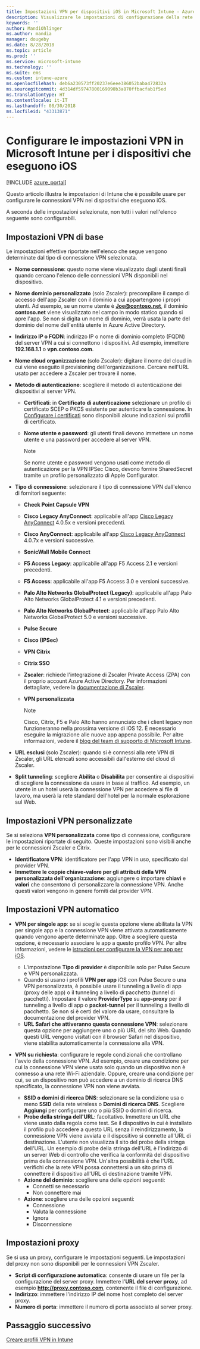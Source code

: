 ```yaml
---
title: Impostazioni VPN per dispositivi iOS in Microsoft Intune - Azure | Microsoft Docs
description: Visualizzare le impostazioni di configurazione della rete privata virtuale (VPN) disponibili, inclusi i dettagli della connessione, i metodi di autenticazione e lo split tunneling nelle impostazioni di base; le impostazioni VPN personalizzate con l'identificatore e le coppie chiave-valore; le impostazioni VPN per app che includono gli URL Safari e VPN su richiesta con SSID o domini di ricerca DNS; le impostazioni del proxy per includere un script di configurazione, un indirizzo IP o FQDN e una porta TCP nei dispositivi che eseguono iOS in Microsoft Intune.
keywords: ''
author: MandiOhlinger
ms.author: mandia
manager: dougeby
ms.date: 8/28/2018
ms.topic: article
ms.prod: ''
ms.service: microsoft-intune
ms.technology: ''
ms.suite: ems
ms.custom: intune-azure
ms.openlocfilehash: deb6a230573ff20237e6eee386052baba472832a
ms.sourcegitcommit: 4d314df59747800169090b3a870ffbacfab1f5ed
ms.translationtype: HT
ms.contentlocale: it-IT
ms.lasthandoff: 08/30/2018
ms.locfileid: "43313871"
---
```

# <a name="configure-vpn-settings-in-microsoft-intune-for-devices-running-ios"></a>Configurare le impostazioni VPN in Microsoft Intune per i dispositivi che eseguono iOS

[!INCLUDE [azure_portal](./includes/azure_portal.md)]

Questo articolo illustra le impostazioni di Intune che è possibile usare per configurare le connessioni VPN nei dispositivi che eseguono iOS.

A seconda delle impostazioni selezionate, non tutti i valori nell'elenco seguente sono configurabili.

## <a name="base-vpn-settings"></a>Impostazioni VPN di base
Le impostazioni effettive riportate nell'elenco che segue vengono determinate dal tipo di connessione VPN selezionata.  
- **Nome connessione**: questo nome viene visualizzato dagli utenti finali quando cercano l'elenco delle connessioni VPN disponibili nel dispositivo.
- **Nome dominio personalizzato** (solo Zscaler): precompilare il campo di accesso dell'app Zscaler con il dominio a cui appartengono i propri utenti. Ad esempio, se un nome utente è **Joe@contoso.net**, il dominio **contoso.net** viene visualizzato nel campo in modo statico quando si apre l'app. Se non si digita un nome di dominio, verrà usata la parte del dominio del nome dell'entità utente in Azure Active Directory.
- **Indirizzo IP o FQDN**: indirizzo IP o nome di dominio completo (FQDN) del server VPN a cui si connettono i dispositivi. Ad esempio, immettere **192.168.1.1** o **vpn.contoso.com**. 
- **Nome cloud organizzazione** (solo Zscaler): digitare il nome del cloud in cui viene eseguito il provisioning dell'organizzazione. Cercare nell'URL usato per accedere a Zscaler per trovare il nome.  
- **Metodo di autenticazione**: scegliere il metodo di autenticazione dei dispositivi al server VPN. 
  - **Certificati**: in **Certificato di autenticazione** selezionare un profilo di certificato SCEP o PKCS esistente per autenticare la connessione. In [Configurare i certificati](certificates-configure.md) sono disponibili alcune indicazioni sui profili di certificato.
  - **Nome utente e password**: gli utenti finali devono immettere un nome utente e una password per accedere al server VPN.  

    > [!NOTE]
    > Se nome utente e password vengono usati come metodo di autenticazione per la VPN IPSec Cisco, devono fornire SharedSecret tramite un profilo personalizzato di Apple Configurator.
  
- **Tipo di connessione**: selezionare il tipo di connessione VPN dall'elenco di fornitori seguente:
  - **Check Point Capsule VPN**
  - **Cisco Legacy AnyConnect**: applicabile all'app [Cisco Legacy AnyConnect](https://itunes.apple.com/app/cisco-legacy-anyconnect/id392790924) 4.0.5x e versioni precedenti.
  - **Cisco AnyConnect**: applicabile all'app [Cisco Legacy AnyConnect](https://itunes.apple.com/app/cisco-anyconnect/id1135064690) 4.0.7x e versioni successive.
  - **SonicWall Mobile Connect**
  - **F5 Access Legacy**: applicabile all'app F5 Access 2.1 e versioni precedenti.
  - **F5 Access**: applicabile all'app F5 Access 3.0 e versioni successive.
  - **Palo Alto Networks GlobalProtect (Legacy)**: applicabile all'app Palo Alto Networks GlobalProtect 4.1 e versioni precedenti.
  - **Palo Alto Networks GlobalProtect**: applicabile all'app Palo Alto Networks GlobalProtect 5.0 e versioni successive.
  - **Pulse Secure**
  - **Cisco (IPSec)**
  - **VPN Citrix**
  - **Citrix SSO**
  - **Zscaler**: richiede l'integrazione di Zscaler Private Access (ZPA) con il proprio account Azure Active Directory. Per informazioni dettagliate, vedere la [documentazione di Zscaler](https://help.zscaler.com/zpa/configuration-example-microsoft-azure-ad#Azure_UserSSO). 
  - **VPN personalizzata**    

    > [!NOTE]
    > Cisco, Citrix, F5 e Palo Alto hanno annunciato che i client legacy non funzioneranno nella prossima versione di iOS 12. È necessario eseguire la migrazione alle nuove app appena possibile. Per altre informazioni, vedere il [blog del team di supporto di Microsoft Intune](https://go.microsoft.com/fwlink/?linkid=2013806&clcid=0x409).

* **URL esclusi** (solo Zscaler): quando si è connessi alla rete VPN di Zscaler, gli URL elencati sono accessibili dall'esterno del cloud di Zscaler. 

- **Split tunneling**: scegliere **Abilita** o **Disabilita** per consentire ai dispositivi di scegliere la connessione da usare in base al traffico. Ad esempio, un utente in un hotel userà la connessione VPN per accedere ai file di lavoro, ma userà la rete standard dell'hotel per la normale esplorazione sul Web.   

## <a name="custom-vpn-settings"></a>Impostazioni VPN personalizzate

Se si seleziona **VPN personalizzata** come tipo di connessione, configurare le impostazioni riportate di seguito. Queste impostazioni sono visibili anche per le connessioni Zscaler e Citrix.

- **Identificatore VPN**: identificatore per l'app VPN in uso, specificato dal provider VPN.
- **Immettere le coppie chiave-valore per gli attributi della VPN personalizzata dell'organizzazione**: aggiungere o importare **chiavi** e **valori** che consentono di personalizzare la connessione VPN. Anche questi valori vengono in genere forniti dal provider VPN.

## <a name="automatic-vpn-settings"></a>Impostazioni VPN automatico

- **VPN per singole app**: se si sceglie questa opzione viene abilitata la VPN per singole app e la connessione VPN viene attivata automaticamente quando vengono aperte determinate app. Oltre a scegliere questa opzione, è necessario associare le app a questo profilo VPN. Per altre informazioni, vedere le [istruzioni per configurare la VPN per app per iOS](vpn-setting-configure-per-app.md). 
  - L'impostazione **Tipo di provider** è disponibile solo per Pulse Secure e VPN personalizzata.
  - Quando si usano i profili **VPN per app** iOS con Pulse Secure o una VPN personalizzata, è possibile usare il tunneling a livello di app (proxy delle app) o il tunneling a livello di pacchetto (tunnel di pacchetti). Impostare il valore **ProviderType** su **app-proxy** per il tunneling a livello di app o **packet-tunnel** per il tunneling a livello di pacchetto. Se non si è certi del valore da usare, consultare la documentazione del provider VPN. 
  - **URL Safari che attiveranno questa connessione VPN**: selezionare questa opzione per aggiungere uno o più URL del sito Web. Quando questi URL vengono visitati con il browser Safari nel dispositivo, viene stabilita automaticamente la connessione alla VPN.

- **VPN su richiesta**: configurare le regole condizionali che controllano l'avvio della connessione VPN. Ad esempio, creare una condizione per cui la connessione VPN viene usata solo quando un dispositivo non è connesso a una rete Wi-Fi aziendale. Oppure, creare una condizione per cui, se un dispositivo non può accedere a un dominio di ricerca DNS specificato, la connessione VPN non viene avviata.

  - **SSID o domini di ricerca DNS**: selezionare se la condizione usa o meno **SSID** della rete wireless o **Domini di ricerca DNS**. Scegliere **Aggiungi** per configurare uno o più SSID o domini di ricerca.
  - **Probe della stringa dell'URL**: facoltativo. Immettere un URL che viene usato dalla regola come test. Se il dispositivo in cui è installato il profilo può accedere a questo URL senza il reindirizzamento, la connessione VPN viene avviata e il dispositivo si connette all'URL di destinazione. L'utente non visualizza il sito del probe della stringa dell'URL. Un esempio di probe della stringa dell'URL è l'indirizzo di un server Web di controllo che verifica la conformità del dispositivo prima della connessione VPN. Un'altra possibilità è che l'URL verifichi che la rete VPN possa connettersi a un sito prima di connettere il dispositivo all'URL di destinazione tramite VPN.
  - **Azione del dominio**: scegliere una delle opzioni seguenti:
    - Connetti se necessario
    - Non connettere mai
  - **Azione**: scegliere una delle opzioni seguenti:
    - Connessione
    - Valuta la connessione
    - Ignora
    - Disconnessione

## <a name="proxy-settings"></a>Impostazioni proxy
Se si usa un proxy, configurare le impostazioni seguenti. Le impostazioni del proxy non sono disponibili per le connessioni VPN Zscaler.  

- **Script di configurazione automatica**: consente di usare un file per la configurazione del server proxy. Immettere l'**URL del server proxy**, ad esempio **http://proxy.contoso.com**, contenente il file di configurazione.
- **Indirizzo**: immettere l'indirizzo IP del nome host completo del server proxy.
- **Numero di porta**: immettere il numero di porta associato al server proxy.

## <a name="next-step"></a>Passaggio successivo
[Creare profili VPN in Intune](vpn-settings-configure.md)  
